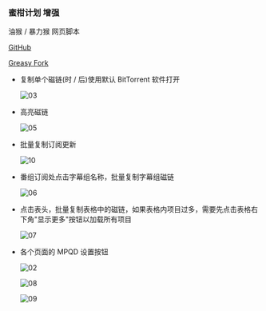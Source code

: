 ### 蜜柑计划 增强

油猴 / 暴力猴 网页脚本

[GitHub](https://github.com/ewigl/mikan-project-enhanced)

[Greasy Fork](https://greasyfork.org/zh-CN/scripts/481873-%E8%9C%9C%E6%9F%91%E8%AE%A1%E5%88%92-%E5%A2%9E%E5%BC%BA)

-   复制单个磁链(时 / 后)使用默认 BitTorrent 软件打开

    ![03](https://raw.githubusercontent.com/ewigl/mpus/main/images/03.png)

-   高亮磁链

    ![05](https://raw.githubusercontent.com/ewigl/mpus/main/images/05.png)

-   批量复制订阅更新

    ![10](https://raw.githubusercontent.com/ewigl/mpus/main/images/10.png)

-   番组订阅处点击字幕组名称，批量复制字幕组磁链

    ![06](https://raw.githubusercontent.com/ewigl/mpus/main/images/06.png)

-   点击表头，批量复制表格中的磁链，如果表格内项目过多，需要先点击表格右下角"显示更多"按钮以加载所有项目

    ![07](https://raw.githubusercontent.com/ewigl/mpus/main/images/07.png)

-   各个页面的 MPQD 设置按钮

    ![02](https://raw.githubusercontent.com/ewigl/mpus/main/images/02.jpg)

    ![08](https://raw.githubusercontent.com/ewigl/mpus/main/images/08.png)

    ![09](https://raw.githubusercontent.com/ewigl/mpus/main/images/09.png)
